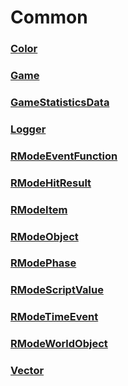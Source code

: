 # Common
### [**Color**](Color.md)
### [**Game**](Game.md)
### [**GameStatisticsData**](GameStatisticsData.md)
### [**Logger**](Logger.md)
### [**RModeEventFunction**](RModeEventFunction.md)
### [**RModeHitResult**](RModeHitResult.md)
### [**RModeItem**](RModeItem.md)
### [**RModeObject**](RModeObject.md)
### [**RModePhase**](RModePhase.md)
### [**RModeScriptValue**](RModeScriptValue.md)
### [**RModeTimeEvent**](RModeTimeEvent.md)
### [**RModeWorldObject**](RModeWorldObject.md)
### [**Vector**](Vector.md)
